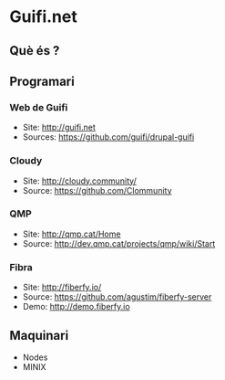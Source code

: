 # Guifi.net

## Què és ?

## Programari

### Web de Guifi

* Site: http://guifi.net
* Sources: https://github.com/guifi/drupal-guifi

### Cloudy

* Site: http://cloudy.community/
* Source: https://github.com/Clommunity

### QMP

* Site: http://qmp.cat/Home
* Source: http://dev.qmp.cat/projects/qmp/wiki/Start

### Fibra

* Site: http://fiberfy.io/
* Source: https://github.com/agustim/fiberfy-server
* Demo: http://demo.fiberfy.io


## Maquinari

* Nodes
* MINIX

